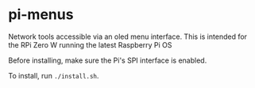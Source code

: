 # pi-menus
Network tools accessible via an oled menu interface.
This is intended for the RPi Zero W running the latest Raspberry Pi OS

Before installing, make sure the Pi's SPI interface is enabled.

To install, run `./install.sh`.
